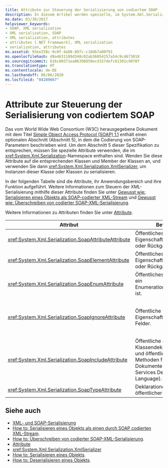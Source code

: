```yaml
---
title: Attribute zur Steuerung der Serialisierung von codiertem SOAP
description: In diesem Artikel werden spezielle, im System.Xml.Serialization-Namespace enthaltene Attribute aufgelistet, die zur Konformität mit der SOAP-Spezifikation erforderlich sind.
ms.date: 03/30/2017
helpviewer_keywords:
- SOAP, XML serialization
- XML serialization, SOAP
- XML serialization, attributes
- attributes [.NET Framework], XML serialization
- serialization, attributes
ms.assetid: 93ee258c-9c0f-4a08-897c-c10db7a00f91
ms.openlocfilehash: d9a4631189d348c02ab36054257a54c9c4673018
ms.sourcegitcommit: b16c00371ea06398859ecd157defc81301c9070f
ms.translationtype: HT
ms.contentlocale: de-DE
ms.lasthandoff: 06/06/2020
ms.locfileid: "84289667"
---
```

# <a name="attributes-that-control-encoded-soap-serialization"></a>Attribute zur Steuerung der Serialisierung von codiertem SOAP

Das vom World Wide Web Consortium (W3C) herausgegebene Dokument mit dem Titel [Simple Object Access Protocol (SOAP) 1.1](https://www.w3.org/TR/2000/NOTE-SOAP-20000508/) enthält einen optionalen Abschnitt (Abschnitt 5), in dem die Codierung von SOAP-Parametern beschrieben wird. Um dem Abschnitt 5 dieser Spezifikation zu entsprechen, müssen Sie spezielle Attribute verwenden, die im <xref:System.Xml.Serialization>-Namespace enthalten sind. Wenden Sie diese Attribute auf die entsprechenden Klassen und Member der Klassen an, und verwenden Sie dann <xref:System.Xml.Serialization.XmlSerializer>, um Instanzen dieser Klasse oder Klassen zu serialisieren.

In der folgenden Tabelle sind die Attribute, ihr Anwendungsbereich und ihre Funktion aufgeführt. Weitere Informationen zum Steuern der XML-Serialisierung mithilfe dieser Attribute finden Sie unter [Gewusst wie: Serialisieren eines Objekts als SOAP-codierter XML-Stream](how-to-serialize-an-object-as-a-soap-encoded-xml-stream.md) und [Gewusst wie: Überschreiben von codierter SOAP-XML-Serialisierung](how-to-override-encoded-soap-xml-serialization.md).

Weitere Informationen zu Attributen finden Sie unter [Attribute](../attributes/index.md).

|Attribut|Betrifft|Bedeutung|
|---------------|----------------|---------------|
|<xref:System.Xml.Serialization.SoapAttributeAttribute>|Öffentliches Feld, Eigenschaft, Parameter oder Rückgabewert.|Der Klassenmember wird als XML-Attribut serialisiert.|
|<xref:System.Xml.Serialization.SoapElementAttribute>|Öffentliches Feld, Eigenschaft, Parameter oder Rückgabewert.|Die Klasse wird als XML-Element serialisiert.|
|<xref:System.Xml.Serialization.SoapEnumAttribute>|Öffentliches Feld, das ein Enumerationsbezeichner ist.|Der Elementname eines Enumerationsmembers.|
|<xref:System.Xml.Serialization.SoapIgnoreAttribute>|Öffentliche Eigenschaften und Felder.|Die Eigenschaft oder das Feld wird beim Serialisieren der Klasse, in dem sie bzw. es enthalten ist, ignoriert.|
|<xref:System.Xml.Serialization.SoapIncludeAttribute>|Öffentliche abgeleitete Klassendeklarationen und öffentliche Methoden für WSDL-Dokumente (Web Services Description Language).|Der Typ wird beim Generieren von Schemas eingeschlossen (und daher bei der Serialisierung erkannt).|
|<xref:System.Xml.Serialization.SoapTypeAttribute>|Deklarationen öffentlicher Klassen.|Die Klasse wird als XML-Typ serialisiert.|

## <a name="see-also"></a>Siehe auch

- [XML- und SOAP-Serialisierung](xml-and-soap-serialization.md)
- [How to: Serialisieren eines Objekts als einen durch SOAP codierten XML-Stream](how-to-serialize-an-object-as-a-soap-encoded-xml-stream.md).
- [How to: Überschreiben von codierter SOAP-XML-Serialisierung](how-to-override-encoded-soap-xml-serialization.md).
- [Attribute](../attributes/index.md)
- <xref:System.Xml.Serialization.XmlSerializer>
- [How to: Serialisieren eines Objekts](how-to-serialize-an-object.md).
- [How to: Deserialisieren eines Objekts](how-to-deserialize-an-object.md).
